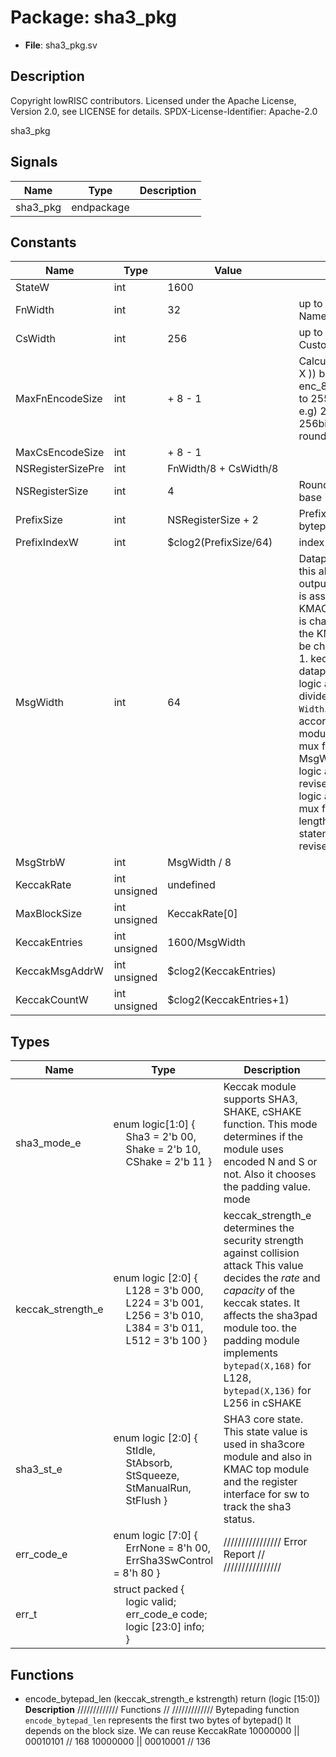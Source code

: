 # Package: sha3_pkg

- **File**: sha3_pkg.sv
## Description

 Copyright lowRISC contributors.
 Licensed under the Apache License, Version 2.0, see LICENSE for details.
 SPDX-License-Identifier: Apache-2.0

 sha3_pkg


## Signals

| Name     | Type       | Description |
| -------- | ---------- | ----------- |
| sha3_pkg | endpackage |             |
## Constants

| Name              | Type         | Value                       | Description                                                                                                                                                                                                                                                                                                                                                                                                                                                                                                                                                                                             |
| ----------------- | ------------ | --------------------------- | ------------------------------------------------------------------------------------------------------------------------------------------------------------------------------------------------------------------------------------------------------------------------------------------------------------------------------------------------------------------------------------------------------------------------------------------------------------------------------------------------------------------------------------------------------------------------------------------------------- |
| StateW            | int          | 1600                        |                                                                                                                                                                                                                                                                                                                                                                                                                                                                                                                                                                                                         |
| FnWidth           | int          | 32                          |  up to 32bit Function Name                                                                                                                                                                                                                                                                                                                                                                                                                                                                                                                                                                              |
| CsWidth           | int          | 256                         |  up to 256bit Customization Input                                                                                                                                                                                                                                                                                                                                                                                                                                                                                                                                                                       |
| MaxFnEncodeSize   | int          | + 8 - 1                     |  Calculate left_encode(len( X )) bit size.  Assume the enc_8(n) is always 1 (up to 255 byte of len(S) size)  e.g) 248bit --> two bytes , 256bit --> three bytes   round8bit(clog2(X+1))/8                                                                                                                                                                                                                                                                                                                                                                                                               |
| MaxCsEncodeSize   | int          | + 8 - 1                     |                                                                                                                                                                                                                                                                                                                                                                                                                                                                                                                                                                                                         |
| NSRegisterSizePre | int          | FnWidth/8       + CsWidth/8 |                                                                                                                                                                                                                                                                                                                                                                                                                                                                                                                                                                                                         |
| NSRegisterSize    | int          | 4                           |  Round up to 32bit word base                                                                                                                                                                                                                                                                                                                                                                                                                                                                                                                                                                            |
| PrefixSize        | int          | NSRegisterSize + 2          |  Prefix represents bytepad(encode_string(N) || encode_string(S), 168 or 136)  +2 represents left_encoding(168 or 136) which could be either:  10000000 || 00010101 // 168  10000000 || 00010001 // 136                                                                                                                                                                                                                                                                                                                                                                                                  |
| PrefixIndexW      | int          | $clog2(PrefixSize/64)       |  index width for `N` and `S`                                                                                                                                                                                                                                                                                                                                                                                                                                                                                                                                                                            |
| MsgWidth          | int          | 64                          |  Datapath width in KMAC, this also affects the output of MSG_FIFO  This is assumed as 64 in KMAC design. If this value is changed, some parts  of the KMAC design need to be changed.<br>  1. keccak_round logic datapath. Keccak round logic assumes MsgWidth     divides 1600 keccak state `Width`. Choose the value accordingly.  2. sha3pad module has fixed width mux for funcpad logic. If MsgWidth is     changed, the logic also need to be revised.  3. kmac core logic also has fixed size mux for appeding output length.     Revise the case statement to fit into revised MsgWidth value.  |
| MsgStrbW          | int          | MsgWidth / 8                |                                                                                                                                                                                                                                                                                                                                                                                                                                                                                                                                                                                                         |
| KeccakRate        | int unsigned | undefined                   |                                                                                                                                                                                                                                                                                                                                                                                                                                                                                                                                                                                                         |
| MaxBlockSize      | int unsigned | KeccakRate[0]               |                                                                                                                                                                                                                                                                                                                                                                                                                                                                                                                                                                                                         |
| KeccakEntries     | int unsigned | 1600/MsgWidth               |                                                                                                                                                                                                                                                                                                                                                                                                                                                                                                                                                                                                         |
| KeccakMsgAddrW    | int unsigned | $clog2(KeccakEntries)       |                                                                                                                                                                                                                                                                                                                                                                                                                                                                                                                                                                                                         |
| KeccakCountW      | int unsigned | $clog2(KeccakEntries+1)     |                                                                                                                                                                                                                                                                                                                                                                                                                                                                                                                                                                                                         |
## Types

| Name              | Type                                                                                                                                                                                                                                                                                                                                                                                                | Description                                                                                                                                                                                                                                                                                                                                                                                                 |
| ----------------- | --------------------------------------------------------------------------------------------------------------------------------------------------------------------------------------------------------------------------------------------------------------------------------------------------------------------------------------------------------------------------------------------------- | ----------------------------------------------------------------------------------------------------------------------------------------------------------------------------------------------------------------------------------------------------------------------------------------------------------------------------------------------------------------------------------------------------------- |
| sha3_mode_e       | enum logic[1:0] {<br><span style="padding-left:20px">     Sha3   = 2'b 00,<br><span style="padding-left:20px">     Shake  = 2'b 10,<br><span style="padding-left:20px">     CShake = 2'b 11   }                                                                                                                                                                                                     |  Keccak module supports SHA3, SHAKE, cSHAKE function.  This mode determines if the module uses encoded N and S or not.  Also it chooses the padding value.<br>     mode   |  little-endian     -------|----------------     Sha3   |  2'b   10     Shake  |  4'b 1111     CShake |  2'b   00<br>  Please remind that if input strings N and S are empty, SW shall  choose SHAKE even for cSHAKE operation.  |
| keccak_strength_e | enum logic [2:0] {<br><span style="padding-left:20px">     L128 = 3'b 000,<br><span style="padding-left:20px">      L224 = 3'b 001,<br><span style="padding-left:20px">      L256 = 3'b 010,<br><span style="padding-left:20px">      L384 = 3'b 011,<br><span style="padding-left:20px">      L512 = 3'b 100     }                                                                                 |  keccak_strength_e determines the security strength against collision attack  This value decides the _rate_ and _capacity_ of the keccak states.  It affects the sha3pad module too. the padding module implements  `bytepad(X,168)` for L128, `bytepad(X,136)` for L256 in cSHAKE                                                                                                                          |
| sha3_st_e         | enum logic [2:0] {<br><span style="padding-left:20px">     StIdle,<br><span style="padding-left:20px">                               StAbsorb,<br><span style="padding-left:20px">                                                                   StSqueeze,<br><span style="padding-left:20px">                     StManualRun,<br><span style="padding-left:20px">                StFlush   } |  SHA3 core state. This state value is used in sha3core module  and also in KMAC top module and the register interface for sw to track the  sha3 status.                                                                                                                                                                                                                                                     |
| err_code_e        | enum logic [7:0] {<br><span style="padding-left:20px">     ErrNone = 8'h 00,<br><span style="padding-left:20px">                     ErrSha3SwControl = 8'h 80   }                                                                                                                                                                                                                                  | ////////////////  Error Report // ////////////////                                                                                                                                                                                                                                                                                                                                                          |
| err_t             | struct packed {<br><span style="padding-left:20px">     logic        valid;<br><span style="padding-left:20px">     err_code_e   code;<br><span style="padding-left:20px">      logic [23:0] info;<br><span style="padding-left:20px">    }                                                                                                                                                         |                                                                                                                                                                                                                                                                                                                                                                                                             |
## Functions
- encode_bytepad_len <font id="function_arguments">(keccak_strength_e kstrength)</font> <font id="function_return">return (logic [15:0])</font>
</br>**Description**
/////////////
 Functions //
/////////////
 Bytepading function
 `encode_bytepad_len` represents the first two bytes of bytepad()
 It depends on the block size. We can reuse KeccakRate
 10000000 || 00010101 // 168
 10000000 || 00010001 // 136

